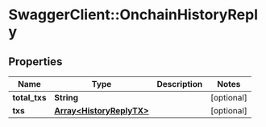 # SwaggerClient::OnchainHistoryReply

## Properties
Name | Type | Description | Notes
------------ | ------------- | ------------- | -------------
**total_txs** | **String** |  | [optional] 
**txs** | [**Array&lt;HistoryReplyTX&gt;**](HistoryReplyTX.md) |  | [optional] 


